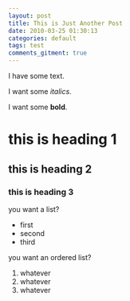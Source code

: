 ```yaml
---
layout: post
title: This is Just Another Post
date: 2010-03-25 01:30:13
categories: default
tags: test
comments_gitment: true
---
```

I have some text.

I want some _italics_.

I want some **bold**.

# this is heading 1

## this is heading 2

### this is heading 3

you want a list?
* first
* second
* third

you want an ordered list?
1. whatever
1. whatever
1. whatever